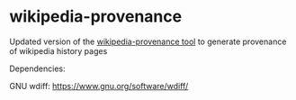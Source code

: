 wikipedia-provenance
====================

Updated version of the [wikipedia-provenance tool](http://github.com/paolomissier/wikipedia-provenance) to generate provenance of wikipedia history pages

Dependencies:

GNU wdiff: https://www.gnu.org/software/wdiff/
